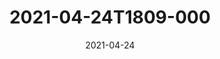 ---
date: 2021-04-24
title: 2021-04-24T1809-000
hero: 2021/2021-04-24T1809-000.jpeg

# briefly describe the image…
alt: ''

# insert the closed caption text after the three-dash break…
# (include line-breaks, punctuation, and capitalization)
---